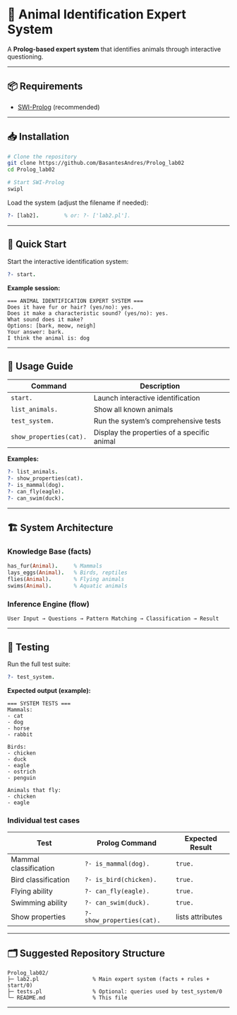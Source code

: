# 🐾 Animal Identification Expert System

A **Prolog-based expert system** that identifies animals through interactive questioning.

---

## 📦 Requirements

- [SWI-Prolog](https://www.swi-prolog.org/) (recommended)

---

## 📥 Installation

```bash
# Clone the repository
git clone https://github.com/BasantesAndres/Prolog_lab02
cd Prolog_lab02

# Start SWI-Prolog
swipl
```

Load the system (adjust the filename if needed):

```prolog
?- [lab2].        % or: ?- ['lab2.pl'].
```

---

## 🚀 Quick Start

Start the interactive identification system:

```prolog
?- start.
```

**Example session:**

```text
=== ANIMAL IDENTIFICATION EXPERT SYSTEM ===
Does it have fur or hair? (yes/no): yes.
Does it make a characteristic sound? (yes/no): yes.
What sound does it make?
Options: [bark, meow, neigh]
Your answer: bark.
I think the animal is: dog
```

---

## 📖 Usage Guide

| Command                  | Description                                 |
|-------------------------|---------------------------------------------|
| `start.`                | Launch interactive identification           |
| `list_animals.`         | Show all known animals                      |
| `test_system.`          | Run the system’s comprehensive tests        |
| `show_properties(cat).` | Display the properties of a specific animal |

**Examples:**
```prolog
?- list_animals.
?- show_properties(cat).
?- is_mammal(dog).
?- can_fly(eagle).
?- can_swim(duck).
```

---

## 🏗️ System Architecture

### Knowledge Base (facts)

```prolog
has_fur(Animal).     % Mammals
lays_eggs(Animal).   % Birds, reptiles
flies(Animal).       % Flying animals
swims(Animal).       % Aquatic animals
```

### Inference Engine (flow)

```text
User Input → Questions → Pattern Matching → Classification → Result
```

---

## 🧪 Testing

Run the full test suite:

```prolog
?- test_system.
```

**Expected output (example):**
```text
=== SYSTEM TESTS ===
Mammals:
- cat
- dog
- horse
- rabbit

Birds:
- chicken
- duck
- eagle
- ostrich
- penguin

Animals that fly:
- chicken
- eagle
```

### Individual test cases

| Test                    | Prolog Command             | Expected Result |
|-------------------------|----------------------------|-----------------|
| Mammal classification   | `?- is_mammal(dog).`       | `true.`         |
| Bird classification     | `?- is_bird(chicken).`     | `true.`         |
| Flying ability          | `?- can_fly(eagle).`       | `true.`         |
| Swimming ability        | `?- can_swim(duck).`       | `true.`         |
| Show properties         | `?- show_properties(cat).` | lists attributes |

---

## 🗂️ Suggested Repository Structure

```text
Prolog_lab02/
├─ lab2.pl                 % Main expert system (facts + rules + start/0)
├─ tests.pl                % Optional: queries used by test_system/0
└─ README.md               % This file
```

---



